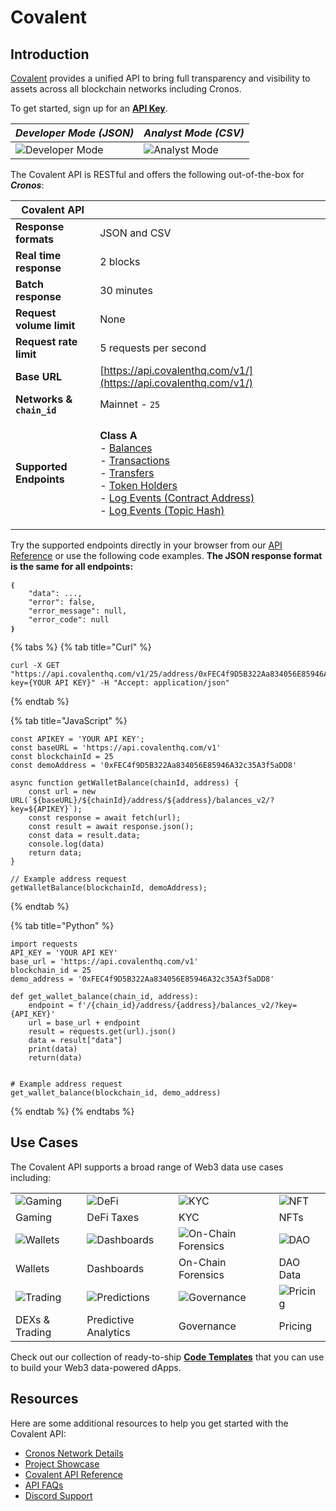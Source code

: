 # Covalent

## Introduction

[Covalent](https://www.covalenthq.com/?utm\_source=cronos\&utm\_medium=partner-docs) provides a unified API to bring full transparency and visibility to assets across all blockchain networks including Cronos.

To get started, sign up for an [**API Key**](https://www.covalenthq.com/platform/?utm\_source=cronos\&utm\_medium=partner-docs).

| _Developer Mode (JSON)_                                                                      | _Analyst Mode (CSV)_                                                                     |
| -------------------------------------------------------------------------------------------- | ---------------------------------------------------------------------------------------- |
| ![Developer Mode](https://www.covalenthq.com/static/images/partner-docs/developer\_mode.png) | ![Analyst Mode](https://www.covalenthq.com/static/images/partner-docs/analyst\_mode.png) |

The Covalent API is RESTful and offers the following out-of-the-box for _**Cronos**_:

| **Covalent API**          |                                                                                                                                                                                                                                                                                                                                                                                                                                                                                                                                                                                                                                                                                                                                                                                                                                                                                                                                                                                                                                                                                                                          |
| ------------------------- | ------------------------------------------------------------------------------------------------------------------------------------------------------------------------------------------------------------------------------------------------------------------------------------------------------------------------------------------------------------------------------------------------------------------------------------------------------------------------------------------------------------------------------------------------------------------------------------------------------------------------------------------------------------------------------------------------------------------------------------------------------------------------------------------------------------------------------------------------------------------------------------------------------------------------------------------------------------------------------------------------------------------------------------------------------------------------------------------------------------------------ |
| **Response formats**      | JSON and CSV                                                                                                                                                                                                                                                                                                                                                                                                                                                                                                                                                                                                                                                                                                                                                                                                                                                                                                                                                                                                                                                                                                             |
| **Real time response**    | 2 blocks                                                                                                                                                                                                                                                                                                                                                                                                                                                                                                                                                                                                                                                                                                                                                                                                                                                                                                                                                                                                                                                                                                                 |
| **Batch response**        | 30 minutes                                                                                                                                                                                                                                                                                                                                                                                                                                                                                                                                                                                                                                                                                                                                                                                                                                                                                                                                                                                                                                                                                                               |
| **Request volume limit**  | None                                                                                                                                                                                                                                                                                                                                                                                                                                                                                                                                                                                                                                                                                                                                                                                                                                                                                                                                                                                                                                                                                                                     |
| **Request rate limit**    | 5 requests per second                                                                                                                                                                                                                                                                                                                                                                                                                                                                                                                                                                                                                                                                                                                                                                                                                                                                                                                                                                                                                                                                                                    |
| **Base URL**              | [https://api.covalenthq.com/v1/](https://api.covalenthq.com/v1/)                                                                                                                                                                                                                                                                                                                                                                                                                                                                                                                                                                                                                                                                                                                                                                                                                                                                                                                                                                                                                                                         |
| **Networks & `chain_id`** | Mainnet - `25`                                                                                                                                                                                                                                                                                                                                                                                                                                                                                                                                                                                                                                                                                                                                                                                                                                                                                                                                                                                                                                                                                                           |
| **Supported Endpoints**   | <p><strong>Class A</strong><br>- <a href="https://www.covalenthq.com/docs/api/#/0/Get%20token%20balances%20for%20address/USD/25/?utm_source=cronos&#x26;utm_medium=partner-docs">Balances</a><br>- <a href="https://www.covalenthq.com/docs/api/#/0/Get%20transactions%20for%20address/USD/25/?utm_source=cronos&#x26;utm_medium=partner-docs">Transactions</a><br>- <a href="https://www.covalenthq.com/docs/api/#/0/Get%20ERC20%20token%20transfers%20for%20address/USD/25/?utm_source=cronos&#x26;utm_medium=partner-docs">Transfers</a><br>- <a href="https://www.covalenthq.com/docs/api/#/0/Get%20token%20holders%20as%20of%20any%20block%20height/USD/25/?utm_source=cronos&#x26;utm_medium=partner-docs">Token Holders</a><br>- <a href="https://www.covalenthq.com/docs/api/#/0/Get%20log%20events%20by%20contract%20address/USD/25/?utm_source=cronos&#x26;utm_medium=partner-docs">Log Events (Contract Address)</a><br>- <a href="https://www.covalenthq.com/docs/api/#/0/Get%20log%20events%20by%20topic%20hash(es)/USD/25/?utm_source=cronos&#x26;utm_medium=partner-docs">Log Events (Topic Hash)</a></p> |

Try the supported endpoints directly in your browser from our [API Reference](https://covalenthq.com/docs/api/?utm\_source=cronos\&utm\_medium=partner-docs) or use the following code examples. **The JSON response format is the same for all endpoints:**

```
❴
    "data": ..., 
    "error": false,
    "error_message": null,
    "error_code": null
❵
```

&#x20;

{% tabs %}
{% tab title="Curl" %}
```
curl -X GET "https://api.covalenthq.com/v1/25/address/0xFEC4f9D5B322Aa834056E85946A32c35A3f5aDD8/balances_v2/?key={YOUR API KEY}" -H "Accept: application/json"
```
{% endtab %}

{% tab title="JavaScript" %}
```
const APIKEY = 'YOUR API KEY';
const baseURL = 'https://api.covalenthq.com/v1'
const blockchainId = 25
const demoAddress = '0xFEC4f9D5B322Aa834056E85946A32c35A3f5aDD8'

async function getWalletBalance(chainId, address) {
    const url = new URL(`${baseURL}/${chainId}/address/${address}/balances_v2/?key=${APIKEY}`);
    const response = await fetch(url);
    const result = await response.json();
    const data = result.data;
    console.log(data)
    return data;
}

// Example address request
getWalletBalance(blockchainId, demoAddress);
```
{% endtab %}

{% tab title="Python" %}
```
import requests
API_KEY = 'YOUR API KEY'
base_url = 'https://api.covalenthq.com/v1'
blockchain_id = 25
demo_address = '0xFEC4f9D5B322Aa834056E85946A32c35A3f5aDD8'

def get_wallet_balance(chain_id, address):
    endpoint = f'/{chain_id}/address/{address}/balances_v2/?key={API_KEY}'
    url = base_url + endpoint
    result = requests.get(url).json()
    data = result["data"]
    print(data)
    return(data)


# Example address request
get_wallet_balance(blockchain_id, demo_address)
```
{% endtab %}
{% endtabs %}

####

## Use Cases

The Covalent API supports a broad range of Web3 data use cases including:

|                                                                               |                                                                                       |                                                                                            |                                                                               |
| ----------------------------------------------------------------------------- | ------------------------------------------------------------------------------------- | ------------------------------------------------------------------------------------------ | ----------------------------------------------------------------------------- |
| ![Gaming](https://www.covalenthq.com/static/images/partner-docs/gaming.png)   | ![DeFi](https://www.covalenthq.com/static/images/partner-docs/defi.png)               | ![KYC](https://www.covalenthq.com/static/images/partner-docs/kyc.png)                      | ![NFT](https://www.covalenthq.com/static/images/partner-docs/nft\_icon.png)   |
| Gaming                                                                        | DeFi Taxes                                                                            | KYC                                                                                        | NFTs                                                                          |
| ![Wallets](https://www.covalenthq.com/static/images/partner-docs/wallets.png) | ![Dashboards](https://www.covalenthq.com/static/images/partner-docs/dashboards.png)   | ![On-Chain Forensics](https://www.covalenthq.com/static/images/partner-docs/forensics.png) | ![DAO](https://www.covalenthq.com/static/images/partner-docs/dao.png)         |
| Wallets                                                                       | Dashboards                                                                            | On-Chain Forensics                                                                         | DAO Data                                                                      |
| ![Trading](https://www.covalenthq.com/static/images/partner-docs/trading.png) | ![Predictions](https://www.covalenthq.com/static/images/partner-docs/predictions.png) | ![Governance](https://www.covalenthq.com/static/images/partner-docs/governance.png)        | ![Pricing](https://www.covalenthq.com/static/images/partner-docs/pricing.png) |
| DEXs & Trading                                                                | Predictive Analytics                                                                  | Governance                                                                                 | Pricing                                                                       |

Check out our collection of ready-to-ship [**Code Templates**](https://github.com/covalenthq/web3-resources?utm\_source=cronos\&utm\_medium=partner-docs) that you can use to build your Web3 data-powered dApps.

&#x20;

## Resources

Here are some additional resources to help you get started with the Covalent API:

* [Cronos Network Details](https://www.covalenthq.com/docs/networks/cronos/?utm\_source=cronos\&utm\_medium=partner-docs)
* [Project Showcase](https://www.covalenthq.com/docs/project-showcase/?utm\_source=cronos\&utm\_medium=partner-docs)
* [Covalent API Reference](https://covalenthq.com/docs/api/?utm\_source=cronos\&utm\_medium=partner-docs)
* [API FAQs](https://www.covalenthq.com/docs/developer/faq/?utm\_source=cronos\&utm\_medium=partner-docs)
* [Discord Support](https://www.covalenthq.com/discord/?utm\_source=cronos\&utm\_medium=partner-docs)

&#x20;

